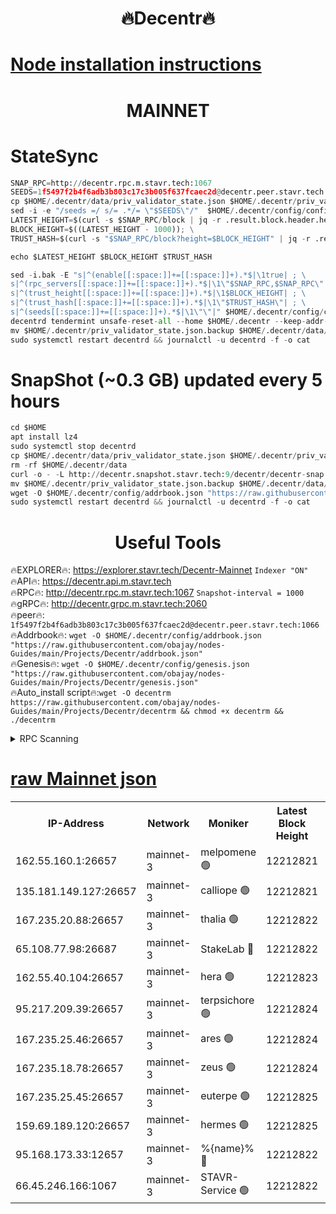 <h1 align="center"> 🔥Decentr🔥</h1>

[Node installation instructions](https://github.com/obajay/nodes-Guides/tree/main/Projects/Decentr)
=
<h1 align="center"> MAINNET</h1>

# StateSync
```python
SNAP_RPC=http://decentr.rpc.m.stavr.tech:1067
SEEDS=1f5497f2b4f6adb3b803c17c3b005f637fcaec2d@decentr.peer.stavr.tech:1066
cp $HOME/.decentr/data/priv_validator_state.json $HOME/.decentr/priv_validator_state.json.backup
sed -i -e "/seeds =/ s/= .*/= \"$SEEDS\"/"  $HOME/.decentr/config/config.toml
LATEST_HEIGHT=$(curl -s $SNAP_RPC/block | jq -r .result.block.header.height); \
BLOCK_HEIGHT=$((LATEST_HEIGHT - 1000)); \
TRUST_HASH=$(curl -s "$SNAP_RPC/block?height=$BLOCK_HEIGHT" | jq -r .result.block_id.hash)

echo $LATEST_HEIGHT $BLOCK_HEIGHT $TRUST_HASH

sed -i.bak -E "s|^(enable[[:space:]]+=[[:space:]]+).*$|\1true| ; \
s|^(rpc_servers[[:space:]]+=[[:space:]]+).*$|\1\"$SNAP_RPC,$SNAP_RPC\"| ; \
s|^(trust_height[[:space:]]+=[[:space:]]+).*$|\1$BLOCK_HEIGHT| ; \
s|^(trust_hash[[:space:]]+=[[:space:]]+).*$|\1\"$TRUST_HASH\"| ; \
s|^(seeds[[:space:]]+=[[:space:]]+).*$|\1\"\"|" $HOME/.decentr/config/config.toml
decentrd tendermint unsafe-reset-all --home $HOME/.decentr --keep-addr-book
mv $HOME/.decentr/priv_validator_state.json.backup $HOME/.decentr/data/priv_validator_state.json
sudo systemctl restart decentrd && journalctl -u decentrd -f -o cat
```
# SnapShot (~0.3 GB) updated every 5 hours
```python
cd $HOME
apt install lz4
sudo systemctl stop decentrd
cp $HOME/.decentr/data/priv_validator_state.json $HOME/.decentr/priv_validator_state.json.backup
rm -rf $HOME/.decentr/data
curl -o - -L http://decentr.snapshot.stavr.tech:9/decentr/decentr-snap.tar.lz4 | lz4 -c -d - | tar -x -C $HOME/.decentr --strip-components 2
mv $HOME/.decentr/priv_validator_state.json.backup $HOME/.decentr/data/priv_validator_state.json
wget -O $HOME/.decentr/config/addrbook.json "https://raw.githubusercontent.com/obajay/nodes-Guides/main/Projects/Decentr/addrbook.json"
sudo systemctl restart decentrd && journalctl -u decentrd -f -o cat
```

 <h1 align="center"> Useful Tools</h1>

🔥EXPLORER🔥:     https://explorer.stavr.tech/Decentr-Mainnet        `Indexer "ON"` \
🔥API🔥:          https://decentr.api.m.stavr.tech \
🔥RPC🔥:          http://decentr.rpc.m.stavr.tech:1067              `Snapshot-interval = 1000` \
🔥gRPC🔥:         http://decentr.grpc.m.stavr.tech:2060 \
🔥peer🔥:         `1f5497f2b4f6adb3b803c17c3b005f637fcaec2d@decentr.peer.stavr.tech:1066` \
🔥Addrbook🔥:  `wget -O $HOME/.decentr/config/addrbook.json "https://raw.githubusercontent.com/obajay/nodes-Guides/main/Projects/Decentr/addrbook.json"` \
🔥Genesis🔥:  `wget -O $HOME/.decentr/config/genesis.json "https://raw.githubusercontent.com/obajay/nodes-Guides/main/Projects/Decentr/genesis.json"` \
🔥Auto_install script🔥:`wget -O decentrm https://raw.githubusercontent.com/obajay/nodes-Guides/main/Projects/Decentr/decentrm && chmod +x decentrm && ./decentrm`

<details>
<summary>RPC Scanning</summary>

<h2 align="center"> We scan nodes in real time every 4 hours. And we provide the final result of RPC endpoints.
We cannot influence the operation of these nodes in any way. </h2>


```python
If Voting Power is higher than 0 --> then the Node is a validator of the network and may be subject to attack and be a potential threat to the chain.
```
```python
We marked such validators with a red symbol
```

</details>

[raw Mainnet json](https://rpc-check.decentrm.stavr.tech/decentrm/rpc-decentrm-result.json)
=



<table><tr><th>IP-Address</th><th>Network</th><th>Moniker</th><th>Latest Block Height</th><th>Earliest Block Height</th><th>Catching Up</th><th>Tx Index</th><th>Voting Power</th><th>Scan Time</th></tr><tr><td>162.55.160.1:26657</td><td>mainnet-3</td><td>melpomene 🟢</td><td>12212821</td><td>1688950</td><td>False</td><td>on</td><td>0</td><td>2023-12-31T08:46:40.973200351UTC</td></tr><tr><td>135.181.149.127:26657</td><td>mainnet-3</td><td>calliope 🟢</td><td>12212821</td><td>1688950</td><td>False</td><td>on</td><td>0</td><td>2023-12-31T08:46:43.411184250UTC</td></tr><tr><td>167.235.20.88:26657</td><td>mainnet-3</td><td>thalia 🟢</td><td>12212822</td><td>1688950</td><td>False</td><td>on</td><td>0</td><td>2023-12-31T08:46:48.866369177UTC</td></tr><tr><td>65.108.77.98:26687</td><td>mainnet-3</td><td>StakeLab 🔴</td><td>12212822</td><td>1688950</td><td>False</td><td>on</td><td>5426984</td><td>2023-12-31T08:46:49.254313466UTC</td></tr><tr><td>162.55.40.104:26657</td><td>mainnet-3</td><td>hera 🟢</td><td>12212823</td><td>1688950</td><td>False</td><td>on</td><td>0</td><td>2023-12-31T08:46:54.054463269UTC</td></tr><tr><td>95.217.209.39:26657</td><td>mainnet-3</td><td>terpsichore 🟢</td><td>12212824</td><td>1688950</td><td>False</td><td>on</td><td>0</td><td>2023-12-31T08:46:56.535435426UTC</td></tr><tr><td>167.235.25.46:26657</td><td>mainnet-3</td><td>ares 🟢</td><td>12212824</td><td>1688950</td><td>False</td><td>on</td><td>0</td><td>2023-12-31T08:46:58.932190389UTC</td></tr><tr><td>167.235.18.78:26657</td><td>mainnet-3</td><td>zeus 🟢</td><td>12212824</td><td>1688950</td><td>False</td><td>on</td><td>0</td><td>2023-12-31T08:47:01.229760124UTC</td></tr><tr><td>167.235.25.45:26657</td><td>mainnet-3</td><td>euterpe 🟢</td><td>12212825</td><td>1688950</td><td>False</td><td>on</td><td>0</td><td>2023-12-31T08:47:03.588249559UTC</td></tr><tr><td>159.69.189.120:26657</td><td>mainnet-3</td><td>hermes 🟢</td><td>12212825</td><td>1688950</td><td>False</td><td>on</td><td>0</td><td>2023-12-31T08:47:03.874439024UTC</td></tr><tr><td>95.168.173.33:12657</td><td>mainnet-3</td><td>%{name}% 🔴</td><td>12212822</td><td>8964001</td><td>False</td><td>on</td><td>4174236</td><td>2023-12-31T08:46:44.508266961UTC</td></tr><tr><td>66.45.246.166:1067</td><td>mainnet-3</td><td>STAVR-Service 🟢</td><td>12212822</td><td>12209001</td><td>False</td><td>on</td><td>0</td><td>2023-12-31T08:46:44.012883803UTC</td></tr></table>